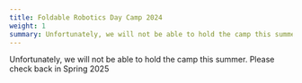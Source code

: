 ```yaml
---
title: Foldable Robotics Day Camp 2024
weight: 1
summary: Unfortunately, we will not be able to hold the camp this summer.  Please check back in Spring 2025
---
```


Unfortunately, we will not be able to hold the camp this summer.  Please check back in Spring 2025
